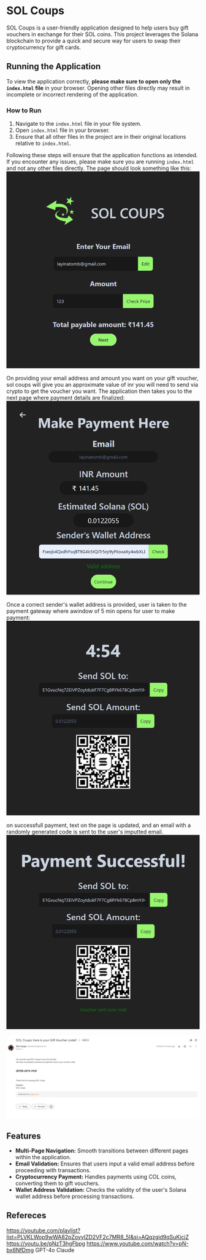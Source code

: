# SOL Coups

SOL Coups is a user-friendly application designed to help users buy gift vouchers in exchange for their SOL coins. This project leverages the Solana blockchain to provide a quick and secure way for users to swap their cryptocurrency for gift cards. 

## Running the Application

To view the application correctly, **please make sure to open only the `index.html` file** in your browser. Opening other files directly may result in incomplete or incorrect rendering of the application.

### How to Run

1. Navigate to the `index.html` file in your file system.
2. Open `index.html` file in your browser.
3. Ensure that all other files in the project are in their original locations relative to `index.html`.

Following these steps will ensure that the application functions as intended. If you encounter any issues, please make sure you are running `index.html` and not any other files directly. The page should look something like this:
![Page2](images/page1.png) 

On providing your email address and amount you want on your gift voucher, sol coups will give you an approximate value of inr you will need to send via crypto to get the voucher you want. The application then takes you to the next page where payment details are finalized:
![Page2](images/page2.png)

Once a correct sender's wallet address is provided, user is taken to the payment gateway where awindow of 5 min opens for user to make payment:
![Page3.1](images/page3.1.png)

on successfull payment, text on the page is updated, and an email with a randomly generated code is sent to the user's imputted email.
![Page3.2](images/page3.2.png)



![Email](images/email.png)



## Features

- **Multi-Page Navigation:** Smooth transitions between different pages within the application.
- **Email Validation:** Ensures that users input a valid email address before proceeding with transactions.
- **Cryptocurrency Payment:** Handles payments using COL coins, converting them to gift vouchers.
- **Wallet Address Validation:** Checks the validity of the user's Solana wallet address before processing transactions.

## Refereces

https://youtube.com/playlist?list=PLVKLWop9wWA82pZoyylZD2VF2c7MR8_5I&si=AQqzgid9qSuKjcjZ
https://youtu.be/pNzT3hgFbpg
https://www.youtube.com/watch?v=pN-bx6NfDmg
GPT-4o
Claude
